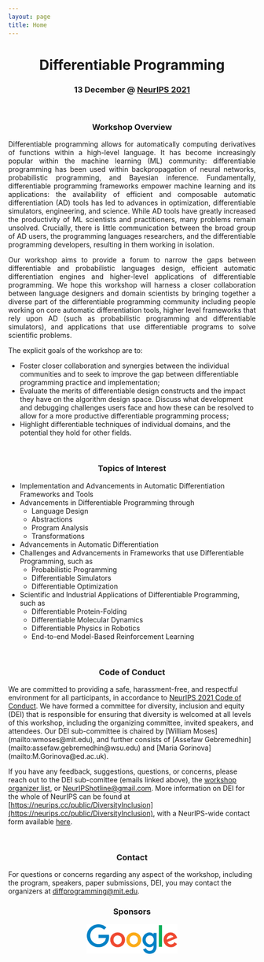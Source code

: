 ```yaml
---
layout: page
title: Home
---
```


<center> <h1> Differentiable Programming </h1> </center>
<center> <h3> 13 December @ <a href="https://nips.cc/Conferences/2021/Schedule?showEvent=21882">NeurIPS 2021</a></h3> </center>


<br/>

<center> <h3> Workshop Overview </h3> </center>

<p align="justify">
Differentiable programming allows for automatically computing derivatives of functions within a high-level language. It has become increasingly popular within the machine learning (ML) community: differentiable programming has been used within backpropagation of neural networks, probabilistic programming, and Bayesian inference. Fundamentally, differentiable programming frameworks empower machine learning and its applications: the availability of efficient and composable automatic differentiation (AD) tools has led to advances in optimization, differentiable simulators, engineering, and science. While AD tools have greatly increased the productivity of ML scientists and practitioners, many problems remain unsolved. Crucially, there is little communication between the broad group of AD users, the programming languages researchers, and the differentiable programming developers, resulting in them working in isolation.
</p>

<p align="justify">
Our workshop aims to provide a forum to narrow the gaps between differentiable and probabilistic languages design, efficient automatic differentiation engines and higher-level applications of differentiable programming. We hope this workshop will harness a closer collaboration between language designers and domain scientists by bringing together a diverse part of the differentiable programming community including people working on core automatic differentiation tools, higher level frameworks that rely upon AD (such as probabilistic programming and differentiable simulators), and applications that use differentiable programs to solve scientific problems.
</p>

The explicit goals of the workshop are to:
* Foster closer collaboration and synergies between the individual communities and to seek to improve the gap between differentiable programming practice and implementation;
* Evaluate the merits of differentiable design constructs and the impact they have on the algorithm design space. Discuss what development and debugging challenges users face and how these can be resolved to allow for a more productive differentiable programming process;
* Highlight differentiable techniques of individual domains, and the potential they hold for other fields.


<br/>

<center> <h3> Topics of Interest </h3> </center>


* Implementation and Advancements in Automatic Differentiation Frameworks and Tools
* Advancements in Differentiable Programming through
  * Language Design
  * Abstractions
  * Program Analysis
  * Transformations
* Advancements in Automatic Differentiation
* Challenges and Advancements in Frameworks that use Differentiable Programming, such as
  * Probabilistic Programming
  * Differentiable Simulators
  * Differentiable Optimization
* Scientific and Industrial Applications of Differentiable Programming, such as
  * Differentiable Protein-Folding
  * Differentiable Molecular Dynamics
  * Differentiable Physics in Robotics
  * End-to-end Model-Based Reinforcement Learning


<br/>

<center> <h3> Code of Conduct </h3> </center>
We are committed to providing a safe, harassment-free, and respectful environment for all participants, in accordance to <a href="https://nips.cc/public/CodeOfConduct">NeurIPS 2021 Code of Conduct</a>. We have formed a committee for diversity, inclusion and equity (DEI) that is responsible for ensuring that diversity is welcomed at all levels of this workshop, including the organizing committee, invited speakers, and attendees. Our DEI sub-committee is chaired by [William Moses](mailto:wmoses@mit.edu), and further consists of [Assefaw Gebremedhin](mailto:assefaw.gebremedhin@wsu.edu) and [Maria Gorinova](mailto:M.Gorinova@ed.ac.uk).

If you have any feedback, suggestions, questions, or concerns, please reach out to the DEI sub-comittee (emails linked above), the [workshop organizer list](mailto:diffprogramming@mit.edu), or [NeurIPShotline@gmail.com](mailto:NeurIPShotline@gmail.com). More information on DEI for the whole of NeurIPS can be found at [https://neurips.cc/public/DiversityInclusion](https://neurips.cc/public/DiversityInclusion), with a NeurIPS-wide contact form available [here](https://neurips.cc/Help/Contact?select=Conduct).

<br/>

<center> <h3> Contact </h3> </center>
For questions or concerns regarding any aspect of the workshop, including the program, speakers, paper submissions, DEI, you may contact the organizers at <a href="mailto:diffprogramming@mit.edu">diffprogramming@mit.edu</a>.

<br/>


<center> <h3> Sponsors </h3> </center>

<center><a href="https://www.google.com/"><img src="/images/google.png" style="height:60px;"></a></center>

<br/>
